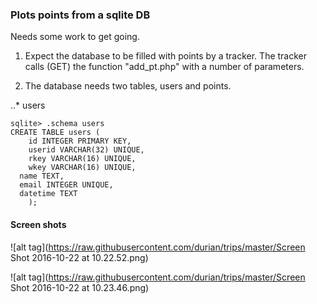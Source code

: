 ### Plots points from a sqlite DB 

Needs some work to get going.

1. Expect the database to be filled with points by a tracker. The tracker
calls (GET) the function "add_pt.php" with a number of parameters.

2. The database needs two tables, users and points.

..* users

~~~~
sqlite> .schema users
CREATE TABLE users (
	id INTEGER PRIMARY KEY,
 	userid VARCHAR(32) UNIQUE,
 	rkey VARCHAR(16) UNIQUE,
 	wkey VARCHAR(16) UNIQUE,
  name TEXT,
  email INTEGER UNIQUE,
  datetime TEXT
	);
~~~~
	
#### Screen shots

![alt tag](https://raw.githubusercontent.com/durian/trips/master/Screen Shot 2016-10-22 at 10.22.52.png)

![alt tag](https://raw.githubusercontent.com/durian/trips/master/Screen Shot 2016-10-22 at 10.23.46.png)
